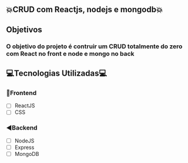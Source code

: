 ## :collision:CRUD  com Reactjs, nodejs e mongodb:collision:

## Objetivos

### O objetivo do projeto é contruir um CRUD totalmente do zero com React no front e node e mongo no back

## :computer:Tecnologias Utilizadas:computer:

### :bullettrain_front:Frontend
- [ ] ReactJS
- [ ] CSS

### :arrow_backward:Backend
- [ ] NodeJS
- [ ] Express
- [ ] MongoDB

